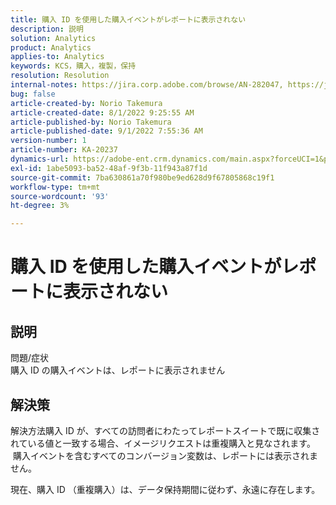 ```yaml
---
title: 購入 ID を使用した購入イベントがレポートに表示されない
description: 説明
solution: Analytics
product: Analytics
applies-to: Analytics
keywords: KCS，購入，複製，保持
resolution: Resolution
internal-notes: https://jira.corp.adobe.com/browse/AN-282047, https://jira.corp.adobe.com/browse/AN-287475
bug: false
article-created-by: Norio Takemura
article-created-date: 8/1/2022 9:25:55 AM
article-published-by: Norio Takemura
article-published-date: 9/1/2022 7:55:36 AM
version-number: 1
article-number: KA-20237
dynamics-url: https://adobe-ent.crm.dynamics.com/main.aspx?forceUCI=1&pagetype=entityrecord&etn=knowledgearticle&id=f8636eed-7b11-ed11-b83d-0022480862c6
exl-id: 1abe5093-ba52-48af-9f3b-11f943a87f1d
source-git-commit: 7ba630861a70f980be9ed628d9f67805868c19f1
workflow-type: tm+mt
source-wordcount: '93'
ht-degree: 3%

---
```


# 購入 ID を使用した購入イベントがレポートに表示されない

## 説明

問題/症状
<br>購入 ID の購入イベントは、レポートに表示されません


## 解決策


解決方法購入 ID が、すべての訪問者にわたってレポートスイートで既に収集されている値と一致する場合、イメージリクエストは重複購入と見なされます。  購入イベントを含むすべてのコンバージョン変数は、レポートには表示されません。

現在、購入 ID （重複購入）は、データ保持期間に従わず、永遠に存在します。
